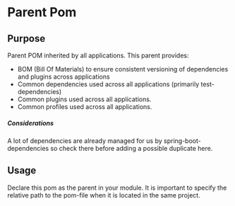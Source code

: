 # Parent Pom

## Purpose
Parent POM inherited by all applications. This parent provides:
* BOM (Bill Of Materials) to ensure consistent versioning of dependencies and plugins across applications
* Common dependencies used across all applications (primarily test-dependencies) 
* Common plugins used across all applications. 
* Common profiles used across all applications.  

##### Considerations
A lot of dependencies are already managed for us by spring-boot-dependencies so check there before adding a possible duplicate here.

## Usage
Declare this pom as the parent in your module. It is important to specify the relative path to the pom-file when it is located in the same project. 